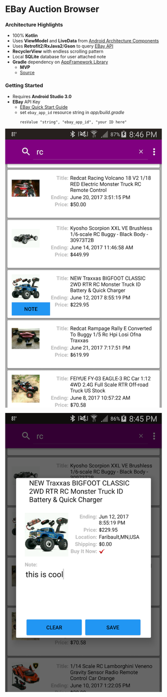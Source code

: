 # EBay Auction Browser

### Architecture Highlights
* 100% **Kotlin**
* Uses **ViewModel** and **LiveData** from [Android Architecture Components](https://developer.android.com/topic/libraries/architecture/index.html)
* Uses **Retrofit2**/**RxJava2**/**Gson** to query [EBay API](http://developer.ebay.com/Devzone/finding/CallRef/findItemsByKeywords.html)
* **RecyclerView** with endless scrolling pattern
* Local **SQLite** database for user attached note
* **Gradle** dependency on [AppFramework Library](https://github.com/balch/MockTrade#application-framework)
    * **MVP**
    * [Source](https://github.com/balch/MockTrade/tree/master/AppFramework)

### Getting Started
* Requires **Android Studio 3.0**
* **EBay** API Key
    * [EBay Quick Start Guide](https://go.developer.ebay.com/quick-start-guide)
    * set `ebay_app_id` resource string in  _app/build.gradle_
        ```
        resValue "string", "ebay_app_id", "your ID here"
        ```

![Screen Shot 1](./AuctionBrowser_ss1.png)

![Screen Shot 3](./AuctionBrowser_ss3.png)
